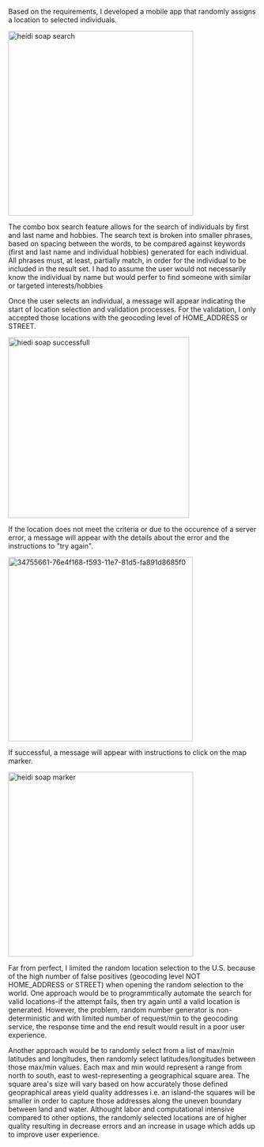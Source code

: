 Based on the requirements, I developed a mobile app that randomly assigns a location to selected individuals.

<img width="374" alt="heidi soap search" src="https://user-images.githubusercontent.com/835981/34755665-88318594-f593-11e7-9c31-62faf89b9bdc.png">

The combo box search feature allows for the search of individuals by first and last name and hobbies. The search text is broken into smaller phrases, based on spacing between the words, to be compared against keywords (first and last name and individual hobbies) generated for each individual.  All phrases must, at least, partially match, in order for the individual to be included in the result set.  I had to assume the user would not necessarily know the individual by name but would perfer to find someone with similar or targeted interests/hobbies

Once the user selects an individual, a message will appear indicating the start of location selection and validation processes. For the validation, I only accepted those locations with the geocoding level of HOME_ADDRESS or STREET. 

<img width="366" alt="hiedi soap successfull" src="https://user-images.githubusercontent.com/835981/34755636-449a5f04-f593-11e7-8e08-5321c92cf930.png">

If the location does not meet the criteria or due to the occurence of a server error, a message will appear with the details about the error and the instructions to "try again".

<img width="373" alt="34755661-76e4f168-f593-11e7-81d5-fa891d8685f0" src="https://user-images.githubusercontent.com/835981/34755970-a2843160-f595-11e7-90b9-a3ac8151cde5.png">

If successful, a message will appear with instructions to click on the map marker.

<img width="374" alt="heidi soap marker" src="https://user-images.githubusercontent.com/835981/34755678-96ca4096-f593-11e7-8a04-251dbe297a72.png">


Far from perfect, I limited the random location selection to the U.S. because of the high number of false positives (geocoding level NOT HOME_ADDRESS or STREET) when opening the random selection to the world. One approach would be to programmtically automate the search for valid locations-if the attempt fails, then try again until a valid location is generated.  However, the problem, random number generator is non-deterministic and with limited number of request/min to the geocoding service, the response time and the end result would result in a poor user experience.
 
Another approach would be to randomly select from a list of max/min latitudes and longitudes, then randomly select latitudes/longitudes between those max/min values.  Each max and min would represent a range from north to south, east to west-representing a geographical square area.  The square area's size will vary based on how accurately those defined geopraphical areas yield quality addresses i.e. an island-the squares will be smaller in order to capture those addresses along the uneven boundary between land and water. Althought labor and computational intensive compared to other options, the randomly selected locations are of higher quality resulting in decrease errors and an increase in usage which adds up to improve user experience.



